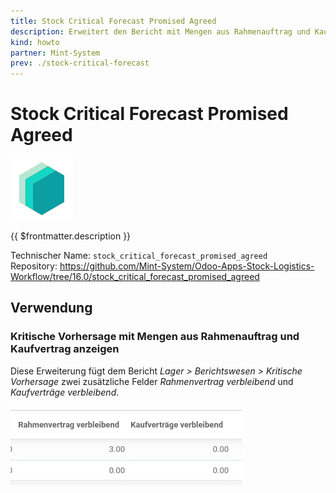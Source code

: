 ```yaml
---
title: Stock Critical Forecast Promised Agreed
description: Erweitert den Bericht mit Mengen aus Rahmenauftrag und Kaufvertrag.
kind: howto
partner: Mint-System
prev: ./stock-critical-forecast
---
```


# Stock Critical Forecast Promised Agreed

![icon_oms_box](attachments/icons_odoo_mint_system.png)

{{ $frontmatter.description }}

Technischer Name: `stock_critical_forecast_promised_agreed`\
Repository: <https://github.com/Mint-System/Odoo-Apps-Stock-Logistics-Workflow/tree/16.0/stock_critical_forecast_promised_agreed>

## Verwendung

### Kritische Vorhersage mit Mengen aus Rahmenauftrag und Kaufvertrag anzeigen

Diese Erweiterung fügt dem Bericht _Lager > Berichtswesen > Kritische Vorhersage_ zwei zusätzliche Felder _Rahmenvertrag verbleibend_ und _Kaufverträge verbleibend_.

![](attachments/Stock%20Critical%20Forecast%20Promised%20Agreed.png)
